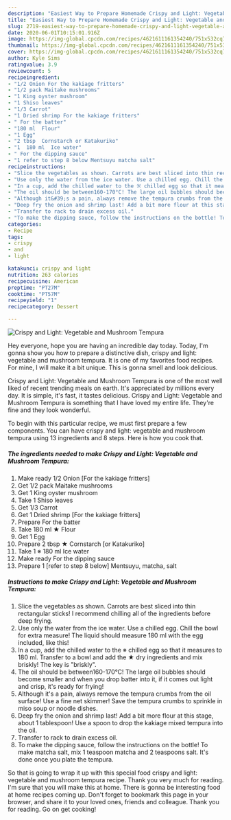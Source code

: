 ```yaml
---
description: "Easiest Way to Prepare Homemade Crispy and Light: Vegetable and Mushroom Tempura"
title: "Easiest Way to Prepare Homemade Crispy and Light: Vegetable and Mushroom Tempura"
slug: 2719-easiest-way-to-prepare-homemade-crispy-and-light-vegetable-and-mushroom-tempura
date: 2020-06-01T10:15:01.916Z
image: https://img-global.cpcdn.com/recipes/4621611161354240/751x532cq70/crispy-and-light-vegetable-and-mushroom-tempura-recipe-main-photo.jpg
thumbnail: https://img-global.cpcdn.com/recipes/4621611161354240/751x532cq70/crispy-and-light-vegetable-and-mushroom-tempura-recipe-main-photo.jpg
cover: https://img-global.cpcdn.com/recipes/4621611161354240/751x532cq70/crispy-and-light-vegetable-and-mushroom-tempura-recipe-main-photo.jpg
author: Kyle Sims
ratingvalue: 3.9
reviewcount: 5
recipeingredient:
- "1/2 Onion For the kakiage fritters"
- "1/2 pack Maitake mushrooms"
- "1 King oyster mushroom"
- "1 Shiso leaves"
- "1/3 Carrot"
- "1 Dried shrimp For the kakiage fritters"
- " For the batter"
- "180 ml  Flour"
- "1 Egg"
- "2 tbsp  Cornstarch or Katakuriko"
- "1  180 ml  Ice water"
- " For the dipping sauce"
- "1 refer to step 8 below Mentsuyu matcha salt"
recipeinstructions:
- "Slice the vegetables as shown. Carrots are best sliced into thin rectangular sticks! I recommend chilling all of the ingredients before deep frying."
- "Use only the water from the ice water. Use a chilled egg. Chill the bowl for extra measure! The liquid should measure 180 ml with the egg included, like this!"
- "In a cup, add the chilled water to the ※ chilled egg so that it measures to 180 ml. Transfer to a bowl and add the ★ dry ingredients and mix briskly! The key is &#34;briskly&#34;."
- "The oil should be between160-170°C! The large oil bubbles should become smaller and when you drop batter into it, if it comes out light and crisp, it&#39;s ready for frying!"
- "Although it&#39;s a pain, always remove the tempura crumbs from the oil surface! Use a fine net skimmer! Save the tempura crumbs to sprinkle in miso soup or noodle dishes."
- "Deep fry the onion and shrimp last! Add a bit more flour at this stage, about 1 tablespoon! Use a spoon to drop the kakiage mixed tempura into the oil."
- "Transfer to rack to drain excess oil."
- "To make the dipping sauce, follow the instructions on the bottle! To make matcha salt, mix 1 teaspoon matcha and 2 teaspoons salt. It&#39;s done once you plate the tempura."
categories:
- Recipe
tags:
- crispy
- and
- light

katakunci: crispy and light 
nutrition: 263 calories
recipecuisine: American
preptime: "PT27M"
cooktime: "PT57M"
recipeyield: "1"
recipecategory: Dessert

---
```



![Crispy and Light: Vegetable and Mushroom Tempura](https://img-global.cpcdn.com/recipes/4621611161354240/751x532cq70/crispy-and-light-vegetable-and-mushroom-tempura-recipe-main-photo.jpg)

Hey everyone, hope you are having an incredible day today. Today, I'm gonna show you how to prepare a distinctive dish, crispy and light: vegetable and mushroom tempura. It is one of my favorites food recipes. For mine, I will make it a bit unique. This is gonna smell and look delicious.



Crispy and Light: Vegetable and Mushroom Tempura is one of the most well liked of recent trending meals on earth. It's appreciated by millions every day. It is simple, it's fast, it tastes delicious. Crispy and Light: Vegetable and Mushroom Tempura is something that I have loved my entire life. They're fine and they look wonderful.


To begin with this particular recipe, we must first prepare a few components. You can have crispy and light: vegetable and mushroom tempura using 13 ingredients and 8 steps. Here is how you cook that.

<!--inarticleads1-->

##### The ingredients needed to make Crispy and Light: Vegetable and Mushroom Tempura:

1. Make ready 1/2 Onion [For the kakiage fritters]
1. Get 1/2 pack Maitake mushrooms
1. Get 1 King oyster mushroom
1. Take 1 Shiso leaves
1. Get 1/3 Carrot
1. Get 1 Dried shrimp [For the kakiage fritters]
1. Prepare  For the batter
1. Take 180 ml ★ Flour
1. Get 1 Egg
1. Prepare 2 tbsp ★ Cornstarch [or Katakuriko]
1. Take 1 ※ 180 ml  Ice water
1. Make ready  For the dipping sauce
1. Prepare 1 [refer to step 8 below] Mentsuyu, matcha, salt




<!--inarticleads2-->

##### Instructions to make Crispy and Light: Vegetable and Mushroom Tempura:

1. Slice the vegetables as shown. Carrots are best sliced into thin rectangular sticks! I recommend chilling all of the ingredients before deep frying.
1. Use only the water from the ice water. Use a chilled egg. Chill the bowl for extra measure! The liquid should measure 180 ml with the egg included, like this!
1. In a cup, add the chilled water to the ※ chilled egg so that it measures to 180 ml. Transfer to a bowl and add the ★ dry ingredients and mix briskly! The key is &#34;briskly&#34;.
1. The oil should be between160-170°C! The large oil bubbles should become smaller and when you drop batter into it, if it comes out light and crisp, it&#39;s ready for frying!
1. Although it&#39;s a pain, always remove the tempura crumbs from the oil surface! Use a fine net skimmer! Save the tempura crumbs to sprinkle in miso soup or noodle dishes.
1. Deep fry the onion and shrimp last! Add a bit more flour at this stage, about 1 tablespoon! Use a spoon to drop the kakiage mixed tempura into the oil.
1. Transfer to rack to drain excess oil.
1. To make the dipping sauce, follow the instructions on the bottle! To make matcha salt, mix 1 teaspoon matcha and 2 teaspoons salt. It&#39;s done once you plate the tempura.




So that is going to wrap it up with this special food crispy and light: vegetable and mushroom tempura recipe. Thank you very much for reading. I'm sure that you will make this at home. There is gonna be interesting food at home recipes coming up. Don't forget to bookmark this page in your browser, and share it to your loved ones, friends and colleague. Thank you for reading. Go on get cooking!
